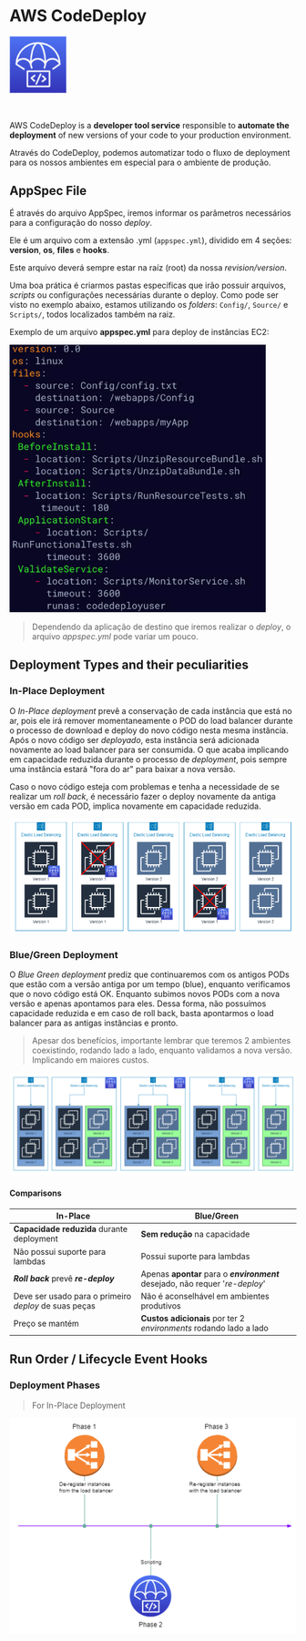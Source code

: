 # AWS CodeDeploy

<img height=100px; alt="code-deploy-logo" src="../../../../images/code-deploy.png" />

<p>&nbsp;</p>

AWS CodeDeploy is a **developer tool service** responsible to **automate the deployment** of new versions of your code to your production environment.

Através do CodeDeploy, podemos automatizar todo o fluxo de deployment para os nossos ambientes em especial para o ambiente de produção.

## AppSpec File

É através do arquivo AppSpec, iremos informar os parâmetros necessários para a configuração do nosso *deploy*.

Ele é um arquivo com a extensão .yml (```appspec.yml```), dividido em 4 seções: **version**, **os**, **files** e **hooks**.

Este arquivo deverá sempre estar na raíz (root) da nossa *revision/version*.

Uma boa prática é criarmos pastas específicas que irão possuir arquivos, *scripts* ou configurações necessárias durante o deploy. Como pode ser visto no exemplo abaixo, estamos utilizando os *folders*: ```Config/```, ```Source/``` e ```Scripts/```, todos localizados também na raiz.

Exemplo de um arquivo **appspec.yml** para deploy de instâncias EC2:

<img width=450px; alt="code-deploy-appspec-example" src="../../../../images/code-deploy-appspec-example.png" />

> Dependendo da aplicação de destino que iremos realizar o *deploy*, o arquivo *appspec.yml* pode variar um pouco.

## Deployment Types and their peculiarities

### In-Place Deployment

O *In-Place deployment* prevê a conservação de cada instância que está no ar, pois ele irá remover momentaneamente o POD do load balancer durante o processo de download e deploy do novo código nesta mesma instância. Após o novo código ser *deployado*, esta instância será adicionada novamente ao load balancer para ser consumida. O que acaba implicando em capacidade reduzida durante o processo de *deployment*, pois sempre uma instância estará "fora do ar" para baixar a nova versão.

Caso o novo código esteja com problemas e tenha a necessidade de se realizar um *roll back*, é necessário fazer o deploy novamente da antiga versão em cada POD, implica novamente em capacidade reduzida.

![code-deploy-in-place-deployment](../../../../images/code-deploy-in-place-deployment.drawio.png)

### Blue/Green Deployment

O *Blue Green deployment* prediz que continuaremos com os antigos PODs que estão com a versão antiga por um tempo (blue), enquanto verificamos que o novo código está OK. Enquanto subimos novos PODs com a nova versão e apenas apontamos para eles. Dessa forma, não possuímos capacidade reduzida e em caso de roll back, basta apontarmos o load balancer para as antigas instâncias e pronto.

> Apesar dos benefícios, importante lembrar que teremos 2 ambientes coexistindo, rodando lado a lado, enquanto validamos a nova versão. Implicando em maiores custos.

![code-deploy-blue-green-deployment](../../../../images/code-deploy-blue-green-deployment.drawio.png)

#### Comparisons

**In-Place** | **Blue/Green** |
------------ | -------------- |
**Capacidade reduzida** durante deployment | **Sem redução** na capacidade |
Não possui suporte para lambdas | Possui suporte para lambdas |
***Roll back*** prevê ***re-deploy*** | Apenas **apontar** para o ***environment*** desejado, não requer '*re-deploy*' |
Deve ser usado para o primeiro *deploy* de suas peças | Não é aconselhável em ambientes produtivos |
Preço se mantém | **Custos adicionais** por ter 2 *environments* rodando lado a lado |

## Run Order / Lifecycle Event Hooks

### Deployment Phases

> For In-Place Deployment

![code-deploy-phases-workflow](../../../../images/code-deploy-phases-workflow.drawio.png)